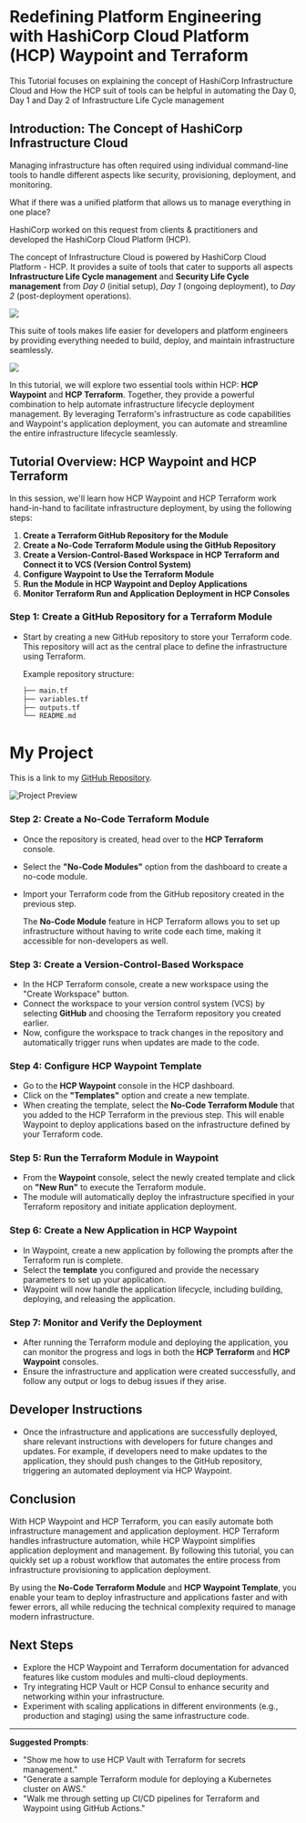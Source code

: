 # Redefining Platform Engineering with HashiCorp Cloud Platform (HCP) Waypoint and Terraform 

This Tutorial focuses on explaining the concept of HashiCorp Infrastructure Cloud and How the HCP suit of tools can be helpful in automating the Day 0, Day 1 and Day 2 of Infrastructure Life Cycle management

## Introduction: The Concept of HashiCorp Infrastructure Cloud

Managing infrastructure has often required using individual command-line tools to handle different aspects like security, provisioning, deployment, and monitoring. 

What if there was a unified platform that allows us to manage everything in one place?

HashiCorp worked on this request from clients & practitioners and developed the HashiCorp Cloud Platform (HCP). 

The concept of Infrastructure Cloud is powered by HashiCorp Cloud Platform - HCP. It provides a suite of tools that cater to supports all aspects **Infrastructure Life Cycle management** and **Security Life Cycle management** from _Day 0_ (initial setup), _Day 1_ (ongoing deployment), to _Day 2_ (post-deployment operations). 

<img src="./HCP-tools.png">

This suite of tools makes life easier for developers and platform engineers by providing everything needed to build, deploy, and maintain infrastructure seamlessly.

<img src="https://www.hashicorp.com/_next/image?url=https%3A%2F%2Fwww.datocms-assets.com%2F2885%2F1713743372-day-0-2-ilm-build-deploy-manage.png&w=1080&q=75">

In this tutorial, we will explore two essential tools within HCP: **HCP Waypoint** and **HCP Terraform**. Together, they provide a powerful combination to help automate infrastructure lifecycle deployment management. 
By leveraging Terraform's infrastructure as code capabilities and Waypoint's application deployment, you can automate and streamline the entire infrastructure lifecycle seamlessly.

## Tutorial Overview: HCP Waypoint and HCP Terraform

In this session, we'll learn how HCP Waypoint and HCP Terraform work hand-in-hand to facilitate infrastructure deployment, by using the following steps:

1. **Create a Terraform GitHub Repository for the Module**
2. **Create a No-Code Terraform Module using the GitHub Repository**
3. **Create a Version-Control-Based Workspace in HCP Terraform and Connect it to VCS (Version Control System)**
4. **Configure Waypoint to Use the Terraform Module**
5. **Run the Module in HCP Waypoint and Deploy Applications**
6. **Monitor Terraform Run and Application Deployment in HCP Consoles**

### Step 1: Create a GitHub Repository for a Terraform Module

- Start by creating a new GitHub repository to store your Terraform code. This repository will act as the central place to define the infrastructure using Terraform.
  
  Example repository structure:
  ```bash
  ├── main.tf
  ├── variables.tf
  ├── outputs.tf
  └── README.md
  ```

# My Project

This is a link to my [GitHub Repository](https://github.com/chefgs/terraform-aws-s3).

![Project Preview](./s3-module-preview.png)

### Step 2: Create a No-Code Terraform Module

- Once the repository is created, head over to the **HCP Terraform** console.
- Select the **"No-Code Modules"** option from the dashboard to create a no-code module.
- Import your Terraform code from the GitHub repository created in the previous step.
  
  The **No-Code Module** feature in HCP Terraform allows you to set up infrastructure without having to write code each time, making it accessible for non-developers as well.

### Step 3: Create a Version-Control-Based Workspace

- In the HCP Terraform console, create a new workspace using the "Create Workspace" button.
- Connect the workspace to your version control system (VCS) by selecting **GitHub** and choosing the Terraform repository you created earlier.
- Now, configure the workspace to track changes in the repository and automatically trigger runs when updates are made to the code.

### Step 4: Configure HCP Waypoint Template

- Go to the **HCP Waypoint** console in the HCP dashboard.
- Click on the **"Templates"** option and create a new template.
- When creating the template, select the **No-Code Terraform Module** that you added to the HCP Terraform in the previous step. This will enable Waypoint to deploy applications based on the infrastructure defined by your Terraform code.

### Step 5: Run the Terraform Module in Waypoint

- From the **Waypoint** console, select the newly created template and click on **"New Run"** to execute the Terraform module.
- The module will automatically deploy the infrastructure specified in your Terraform repository and initiate application deployment.

### Step 6: Create a New Application in HCP Waypoint

- In Waypoint, create a new application by following the prompts after the Terraform run is complete.
- Select the **template** you configured and provide the necessary parameters to set up your application.
- Waypoint will now handle the application lifecycle, including building, deploying, and releasing the application.

### Step 7: Monitor and Verify the Deployment

- After running the Terraform module and deploying the application, you can monitor the progress and logs in both the **HCP Terraform** and **HCP Waypoint** consoles.
- Ensure the infrastructure and application were created successfully, and follow any output or logs to debug issues if they arise.

## Developer Instructions

- Once the infrastructure and applications are successfully deployed, share relevant instructions with developers for future changes and updates. For example, if developers need to make updates to the application, they should push changes to the GitHub repository, triggering an automated deployment via HCP Waypoint.

## Conclusion

With HCP Waypoint and HCP Terraform, you can easily automate both infrastructure management and application deployment. HCP Terraform handles infrastructure automation, while HCP Waypoint simplifies application deployment and management. By following this tutorial, you can quickly set up a robust workflow that automates the entire process from infrastructure provisioning to application deployment.

By using the **No-Code Terraform Module** and **HCP Waypoint Template**, you enable your team to deploy infrastructure and applications faster and with fewer errors, all while reducing the technical complexity required to manage modern infrastructure.

## Next Steps

- Explore the HCP Waypoint and Terraform documentation for advanced features like custom modules and multi-cloud deployments.
- Try integrating HCP Vault or HCP Consul to enhance security and networking within your infrastructure.
- Experiment with scaling applications in different environments (e.g., production and staging) using the same infrastructure code.

---

**Suggested Prompts**:
- "Show me how to use HCP Vault with Terraform for secrets management."
- "Generate a sample Terraform module for deploying a Kubernetes cluster on AWS."
- "Walk me through setting up CI/CD pipelines for Terraform and Waypoint using GitHub Actions."